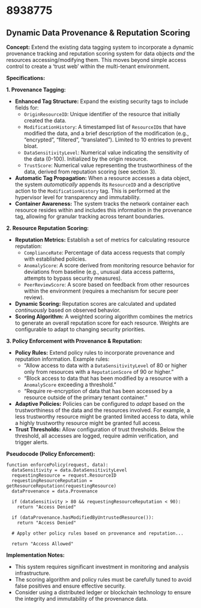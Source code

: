 # 8938775

## Dynamic Data Provenance & Reputation Scoring

**Concept:** Extend the existing data tagging system to incorporate a dynamic provenance tracking and reputation scoring system for data objects *and* the resources accessing/modifying them. This moves beyond simple access control to create a ‘trust web’ within the multi-tenant environment.

**Specifications:**

**1. Provenance Tagging:**

*   **Enhanced Tag Structure:** Expand the existing security tags to include fields for:
    *   `OriginResourceID`:  Unique identifier of the resource that initially created the data.
    *   `ModificationHistory`: A timestamped list of `ResourceID`s that have modified the data, and a brief description of the modification (e.g., “encrypted”, “filtered”, “translated”). Limited to 10 entries to prevent bloat.
    *   `DataSensitivityLevel`: Numerical value indicating the sensitivity of the data (0-100). Initialized by the origin resource.
    *   `TrustScore`: Numerical value representing the trustworthiness of the data, derived from reputation scoring (see section 3).
*   **Automatic Tag Propagation:**  When a resource accesses a data object, the system *automatically* appends its `ResourceID` and a descriptive action to the `ModificationHistory` tag. This is performed at the hypervisor level for transparency and immutability.
*   **Container Awareness:** The system tracks the network container each resource resides within and includes this information in the provenance tag, allowing for granular tracking across tenant boundaries.

**2. Resource Reputation Scoring:**

*   **Reputation Metrics:**  Establish a set of metrics for calculating resource reputation:
    *   `ComplianceRate`: Percentage of data access requests that comply with established policies.
    *   `AnomalyScore`: A score derived from monitoring resource behavior for deviations from baseline (e.g., unusual data access patterns, attempts to bypass security measures).
    *   `PeerReviewScore`:  A score based on feedback from other resources within the environment (requires a mechanism for secure peer review).
*   **Dynamic Scoring:** Reputation scores are calculated and updated *continuously* based on observed behavior.
*   **Scoring Algorithm:**  A weighted scoring algorithm combines the metrics to generate an overall reputation score for each resource.  Weights are configurable to adapt to changing security priorities.

**3. Policy Enforcement with Provenance & Reputation:**

*   **Policy Rules:** Extend policy rules to incorporate provenance and reputation information.  Example rules:
    *   “Allow access to data with a `DataSensitivityLevel` of 80 or higher only from resources with a `ReputationScore` of 90 or higher.”
    *   “Block access to data that has been modified by a resource with a `AnomalyScore` exceeding a threshold.”
    *   “Require re-encryption of data that has been accessed by a resource outside of the primary tenant container.”
*   **Adaptive Policies:** Policies can be configured to *adapt* based on the trustworthiness of the data and the resources involved.  For example, a less trustworthy resource might be granted limited access to data, while a highly trustworthy resource might be granted full access.
*    **Trust Thresholds:** Allow configuration of trust thresholds. Below the threshold, all accesses are logged, require admin verification, and trigger alerts.

**Pseudocode (Policy Enforcement):**

```
function enforcePolicy(request, data):
  dataSensitivity = data.DataSensitivityLevel
  requestingResource = request.ResourceID
  requestingResourceReputation = getResourceReputation(requestingResource)
  dataProvenance = data.Provenance

  if (dataSensitivity > 80 && requestingResourceReputation < 90):
    return "Access Denied"

  if (dataProvenance.hasModifiedByUntrustedResource()):
    return "Access Denied"

  # Apply other policy rules based on provenance and reputation...

  return "Access Allowed"
```

**Implementation Notes:**

*   This system requires significant investment in monitoring and analysis infrastructure.
*   The scoring algorithm and policy rules must be carefully tuned to avoid false positives and ensure effective security.
*   Consider using a distributed ledger or blockchain technology to ensure the integrity and immutability of the provenance data.